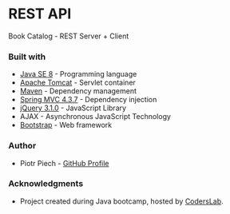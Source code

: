 # REST API
Book Catalog - REST Server + Client

### Built with

* [Java SE 8](http://www.oracle.com/technetwork/java/javase/downloads/jdk8-downloads-2133151.html) - Programming language
* [Apache Tomcat](http://tomcat.apache.org/) - Servlet container
* [Maven](https://maven.apache.org/) - Dependency management
* [Spring MVC 4.3.7](https://spring.io/) - Dependency injection
* [jQuery 3.1.0](https://github.com/jquery/jquery) - JavaScript Library
* AJAX - Asynchronous JavaScript Technology
* [Bootstrap](https://getbootstrap.com/) - Web framework


### Author
* Piotr Piech - [GitHub Profile](https://github.com/trueHotshot)


### Acknowledgments

* Project created during Java bootcamp, hosted by [CodersLab](https://github.com/CodersLab).
